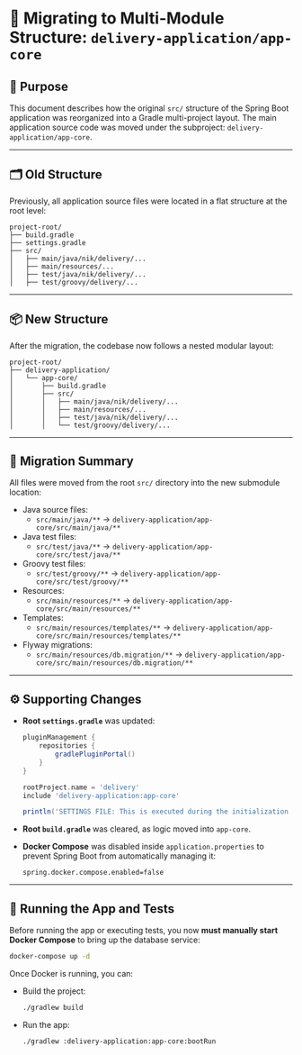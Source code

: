 # 🧭 Migrating to Multi-Module Structure: `delivery-application/app-core`

## 📝 Purpose

This document describes how the original `src/` structure of the Spring Boot application was reorganized into a Gradle multi-project layout. The main application source code was moved under the subproject: `delivery-application/app-core`.

---

## 🗂️ Old Structure

Previously, all application source files were located in a flat structure at the root level:

```
project-root/
├── build.gradle
├── settings.gradle
├── src/
│   ├── main/java/nik/delivery/...
│   ├── main/resources/...
│   ├── test/java/nik/delivery/...
│   ├── test/groovy/delivery/...
```

---

## 📦 New Structure

After the migration, the codebase now follows a nested modular layout:

```
project-root/
├── delivery-application/
│   └── app-core/
│       ├── build.gradle
│       ├── src/
│       │   ├── main/java/nik/delivery/...
│       │   ├── main/resources/...
│       │   ├── test/java/nik/delivery/...
│       │   └── test/groovy/delivery/...
```

---

## 🔀 Migration Summary

All files were moved from the root `src/` directory into the new submodule location:

- Java source files:
    - `src/main/java/**` → `delivery-application/app-core/src/main/java/**`
- Java test files:
    - `src/test/java/**` → `delivery-application/app-core/src/test/java/**`
- Groovy test files:
    - `src/test/groovy/**` → `delivery-application/app-core/src/test/groovy/**`
- Resources:
    - `src/main/resources/**` → `delivery-application/app-core/src/main/resources/**`
- Templates:
    - `src/main/resources/templates/**` → `delivery-application/app-core/src/main/resources/templates/**`
- Flyway migrations:
    - `src/main/resources/db.migration/**` → `delivery-application/app-core/src/main/resources/db.migration/**`

---

## ⚙️ Supporting Changes

- **Root `settings.gradle`** was updated:

  ```groovy
  pluginManagement {
      repositories {
          gradlePluginPortal()
      }
  }

  rootProject.name = 'delivery'
  include 'delivery-application:app-core'

  println('SETTINGS FILE: This is executed during the initialization phase')
  ```

- **Root `build.gradle`** was cleared, as logic moved into `app-core`.

- **Docker Compose** was disabled inside `application.properties` to prevent Spring Boot from automatically managing it:

  ```properties
  spring.docker.compose.enabled=false
  ```

---

## 🧪 Running the App and Tests

Before running the app or executing tests, you now **must manually start Docker Compose** to bring up the database service:

```bash
docker-compose up -d
```

Once Docker is running, you can:

- Build the project:
  ```bash
  ./gradlew build
  ```

- Run the app:
  ```bash
  ./gradlew :delivery-application:app-core:bootRun
  ```
